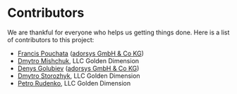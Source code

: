 # Contributors
We are thankful for everyone who helps us getting things done.
Here is a list of contributors to this project:
* [Francis Pouchata](https://github.com/francis-pouatcha) ([adorsys GmbH & Co KG](http://www.adorsys.de))
* [Dmytro Mishchuk](https://github.com/DmitryMishchuk), LLC Golden Dimension
* [Denys Golubiev](https://github.com/DG0lden) ([adorsys GmbH & Co KG](http://www.adorsys.de))
* [Dmytro Storozhyk](https://github.com/DmytroStorozhyk), LLC Golden Dimension
* [Petro Rudenko](https://github.com/jfractalus), LLC Golden Dimension
